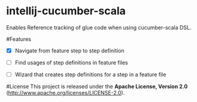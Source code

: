 intellij-cucumber-scala
=======================

Enables Reference tracking of glue code when using cucumber-scala DSL.

#Features

- [x] Navigate from feature step to step definition
- [ ] Find usages of step definitions in feature files
- [ ] Wizard that creates step definitions for a step in a feature file


#License
This project is released under the __Apache License, Version 2.0__ (http://www.apache.org/licenses/LICENSE-2.0).
